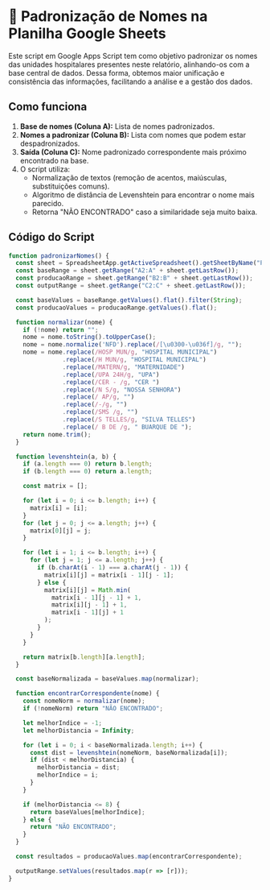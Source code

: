 
# 🧹 Padronização de Nomes na Planilha Google Sheets

Este script em Google Apps Script tem como objetivo padronizar os nomes das unidades hospitalares presentes neste relatório, alinhando-os com a base central de dados. Dessa forma, obtemos maior unificação e consistência das informações, facilitando a análise e a gestão dos dados.

## Como funciona

1. **Base de nomes (Coluna A):** Lista de nomes padronizados.
2. **Nomes a padronizar (Coluna B):** Lista com nomes que podem estar despadronizados.
3. **Saída (Coluna C):** Nome padronizado correspondente mais próximo encontrado na base.
4. O script utiliza:
   - Normalização de textos (remoção de acentos, maiúsculas, substituições comuns).
   - Algoritmo de distância de Levenshtein para encontrar o nome mais parecido.
   - Retorna "NÃO ENCONTRADO" caso a similaridade seja muito baixa.

## Código do Script

```javascript
function padronizarNomes() {
  const sheet = SpreadsheetApp.getActiveSpreadsheet().getSheetByName("Página5");
  const baseRange = sheet.getRange("A2:A" + sheet.getLastRow());
  const producaoRange = sheet.getRange("B2:B" + sheet.getLastRow());
  const outputRange = sheet.getRange("C2:C" + sheet.getLastRow());

  const baseValues = baseRange.getValues().flat().filter(String);
  const producaoValues = producaoRange.getValues().flat();

  function normalizar(nome) {
    if (!nome) return "";
    nome = nome.toString().toUpperCase();
    nome = nome.normalize('NFD').replace(/[\u0300-\u036f]/g, "");
    nome = nome.replace(/HOSP MUN/g, "HOSPITAL MUNICIPAL")
               .replace(/H MUN/g, "HOSPITAL MUNICIPAL")
               .replace(/MATERN/g, "MATERNIDADE")
               .replace(/UPA 24H/g, "UPA")
               .replace(/CER - /g, "CER ")
               .replace(/N S/g, "NOSSA SENHORA")
               .replace(/ AP/g, "")
               .replace(/-/g, "")
               .replace(/SMS /g, "")
               .replace(/S TELLES/g, "SILVA TELLES")
               .replace(/ B DE /g, " BUARQUE DE ");
    return nome.trim();
  }

  function levenshtein(a, b) {
    if (a.length === 0) return b.length;
    if (b.length === 0) return a.length;

    const matrix = [];

    for (let i = 0; i <= b.length; i++) {
      matrix[i] = [i];
    }
    for (let j = 0; j <= a.length; j++) {
      matrix[0][j] = j;
    }

    for (let i = 1; i <= b.length; i++) {
      for (let j = 1; j <= a.length; j++) {
        if (b.charAt(i - 1) === a.charAt(j - 1)) {
          matrix[i][j] = matrix[i - 1][j - 1];
        } else {
          matrix[i][j] = Math.min(
            matrix[i - 1][j - 1] + 1,
            matrix[i][j - 1] + 1,
            matrix[i - 1][j] + 1
          );
        }
      }
    }

    return matrix[b.length][a.length];
  }

  const baseNormalizada = baseValues.map(normalizar);

  function encontrarCorrespondente(nome) {
    const nomeNorm = normalizar(nome);
    if (!nomeNorm) return "NÃO ENCONTRADO";

    let melhorIndice = -1;
    let melhorDistancia = Infinity;

    for (let i = 0; i < baseNormalizada.length; i++) {
      const dist = levenshtein(nomeNorm, baseNormalizada[i]);
      if (dist < melhorDistancia) {
        melhorDistancia = dist;
        melhorIndice = i;
      }
    }

    if (melhorDistancia <= 8) {
      return baseValues[melhorIndice];
    } else {
      return "NÃO ENCONTRADO";
    }
  }

  const resultados = producaoValues.map(encontrarCorrespondente);

  outputRange.setValues(resultados.map(r => [r]));
}
```
